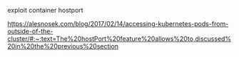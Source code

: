 exploit container hostport

https://alesnosek.com/blog/2017/02/14/accessing-kubernetes-pods-from-outside-of-the-cluster/#:~:text=The%20hostPort%20feature%20allows%20to,discussed%20in%20the%20previous%20section